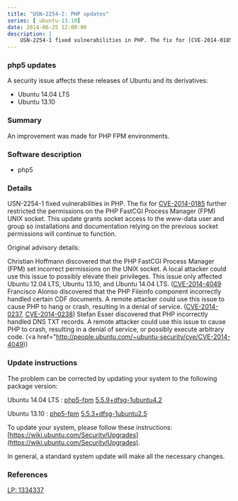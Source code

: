 ```yaml
---
title: "USN-2254-2: PHP updates"
series: [ ubuntu-13.10]
date: 2014-06-25 12:00:00
description: |
    USN-2254-1 fixed vulnerabilities in PHP. The fix for [CVE-2014-0185](http://people.ubuntu.com/~ubuntu-security/cve/CVE-2014-0185) further restricted the permissions on the PHP FastCGI Process Manager (FPM) UNIX socket. This update grants socket access to the www-data user and group so installations and documentation relying on the previous socket permissions will continue to function.
--- 
```

 
### php5 updates

A security issue affects these releases of Ubuntu and its derivatives:

* Ubuntu 14.04 LTS
* Ubuntu 13.10

### Summary

An improvement was made for PHP FPM environments. 

### Software description

* php5 

### Details

USN-2254-1 fixed vulnerabilities in PHP. The fix for [CVE-2014-0185](http://people.ubuntu.com/~ubuntu-security/cve/CVE-2014-0185) further restricted the permissions on the PHP FastCGI Process Manager (FPM) UNIX socket. This update grants socket access to the www-data user and group so installations and documentation relying on the previous socket permissions will continue to function.

Original advisory details:

 Christian Hoffmann discovered that the PHP FastCGI Process Manager (FPM) set incorrect permissions on the UNIX socket. A local attacker could use this issue to possibly elevate their privileges. This issue only affected Ubuntu 12.04 LTS, Ubuntu 13.10, and Ubuntu 14.04 LTS. ([CVE-2014-4049](http://people.ubuntu.com/~ubuntu-security/cve/CVE-2014-0185">CVE-2014-0185</a>) Francisco Alonso discovered that the PHP Fileinfo component incorrectly handled certain CDF documents. A remote attacker could use this issue to cause PHP to hang or crash, resulting in a denial of service. (<a href="http://people.ubuntu.com/~ubuntu-security/cve/CVE-2014-0237">CVE-2014-0237</a>, <a href="http://people.ubuntu.com/~ubuntu-security/cve/CVE-2014-0238">CVE-2014-0238</a>) Stefan Esser discovered that PHP incorrectly handled DNS TXT records. A remote attacker could use this issue to cause PHP to crash, resulting in a denial of service, or possibly execute arbitrary code. (<a href="http://people.ubuntu.com/~ubuntu-security/cve/CVE-2014-4049)) 

### Update instructions

The problem can be corrected by updating your system to the following package version:

Ubuntu 14.04 LTS
 : [php5-fpm](https://launchpad.net/ubuntu/+source/php5) <span> [5.5.9+dfsg-1ubuntu4.2](https://launchpad.net/ubuntu/+source/php5/5.5.9+dfsg-1ubuntu4.2) </span> 

Ubuntu 13.10
 : [php5-fpm](https://launchpad.net/ubuntu/+source/php5) <span> [5.5.3+dfsg-1ubuntu2.5](https://launchpad.net/ubuntu/+source/php5/5.5.3+dfsg-1ubuntu2.5) </span> 

To update your system, please follow these instructions: [https://wiki.ubuntu.com/Security/Upgrades](https://wiki.ubuntu.com/Security/Upgrades).

In general, a standard system update will make all the necessary changes. 

### References

 [LP: 1334337](https://launchpad.net/bugs/1334337)
 
